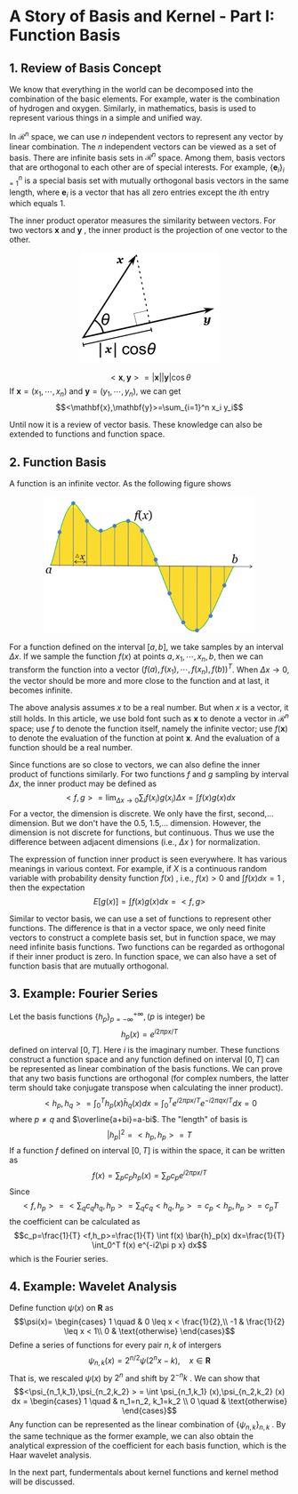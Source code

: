 # A Story of Basis and Kernel - Part I: Function Basis
## 1. Review of Basis Concept

We know that everything in the world can be decomposed into the combination of the basic elements. For example, water is the combination of hydrogen and oxygen. Similarly, in mathematics, basis is used to represent various things in a simple and unified way.

In $\mathcal{R}^n$ space, we can use $n$ independent vectors to represent any vector by linear combination. The $n$ independent vectors can be viewed as a set of basis. There are infinite basis sets in $\mathcal{R}^n$ space. Among them, basis vectors that are orthogonal to each other are of special interests. For example, $\{\mathbf{e}_i\}_{i=1}^n$ is a special basis set with mutually orthogonal basis vectors in the same length, where $\mathbf{e}_i$ is a vector that has all zero entries except the $i$th entry which equals 1.

The inner product operator measures the similarity between vectors. For two vectors $\mathbf{x}$ and $\mathbf{y}$ , the inner product is the projection of one vector to the other.

<center>
<img src="./1000px-Dot_Product.png" alt="" width="250" height="200">
</center>

$$<\mathbf{x},\mathbf{y}>=|\mathbf{x}||\mathbf{y}|\cos\theta$$
If $\mathbf{x}=(x_1,\cdots,x_n)$ and $\mathbf{y}=(y_1, \cdots, y_n)$, we can get 
$$<\mathbf{x},\mathbf{y}>=\sum_{i=1}^n x_i y_i$$

Until now it is a review of vector basis. These knowledge can also be extended to functions and function space.

## 2. Function Basis

A function is an infinite vector. As the following figure shows

<center>
<img src="./Signal_Sampling.png" alt="source: http://en.wikipedia.org/wiki/Sampling_(signal_processing)" width="379" height="246">
</center>

For a function defined on the interval $[a,b]$, we take samples by an interval $\Delta x$. If we sample the function $f(x)$ at points $a, x_1,\cdots,x_n,b$, then we can transform the function into a vector $(f(a),f(x_1),\cdots,f(x_n),f(b))^T$. When $\Delta x\rightarrow 0$, the vector should be more and more close to the function and at last, it becomes infinite.

The above analysis assumes $x$ to be a real number. But when $x$ is a vector, it still holds. In this article, we use bold font such as $\mathbf{x}$ to denote a vector in $\mathcal{R}^n$ space; use $f$ to denote the function itself, namely the infinite vector; use $f(\mathbf{x})$ to denote the evaluation of the function at point $\mathbf{x}$. And the evaluation of a function should be a real number.

Since functions are so close to vectors, we can also define the inner product of functions similarly. For two functions $f$ and $g$ sampling by interval $\Delta x$, the inner product may be defined as 
$$<f,g>=\lim_{\Delta x\rightarrow 0}\sum_{i} f(x_i) g(x_i)\Delta x=\int f(x)g(x)dx$$
For a vector, the dimension is discrete. We only have the first, second,… dimension. But we don't have the 0.5, 1.5,… dimension. However, the dimension is not discrete for functions, but continuous. Thus we use the difference between adjacent dimensions (i.e., $\Delta x$ ) for normalization.

The expression of function inner product is seen everywhere. It has various meanings in various context. For example, if $X$ is a continuous random variable with probability density function $f(x)$ , i.e., $f(x)>0$ and $\int f(x) dx = 1$ , then the expectation 
$$E[g(x)]=\int f(x) g(x) dx=<f,g>$$

Similar to vector basis, we can use a set of functions to represent other functions. The difference is that in a vector space, we only need finite vectors to construct a complete basis set, but in function space, we may need infinite basis functions. Two functions can be regarded as orthogonal if their inner product is zero. In function space, we can also have a set of function basis that are mutually orthogonal.

## 3. Example: Fourier Series

Let the basis functions $\{h_p\}_{p=-\infty}^{+\infty}, (p$ is integer) be 
$$h_p(x)=e^{i2\pi p x/T}$$
defined on interval $[0, T]$. Here $i$ is the imaginary number. These functions construct a function space and any function defined on interval $[0, T]$ can be represented as linear combination of the basis functions. We can prove that any two basis functions are orthogonal (for complex numbers, the latter term should take conjugate transpose when calculating the inner product). 
$$<h_p, h_q>=\int_0^T h_p (x) \bar{h}_q(x) dx=\int_0^T e^{i2\pi p x/T} e^{-i2\pi q x/T} dx=0$$
where $p \neq q$ and $\overline{a+bi}=a-bi$. The "length" of basis is 
$$|h_p|^2=<h_p,h_p>=T$$
If a function $f$ defined on interval $[0,T]$ is within the space, it can be written as 
$$f(x)=\sum_p c_p h_p(x)=\sum_p c_p e^{i2\pi px/T}$$
Since 
$$<f,h_p>=<\sum_q c_q h_q,h_p>=\sum_q c_q < h_q,h_p>=c_p < h_p,h_p>=c_p T$$
the coefficient can be calculated as 
$$c_p=\frac{1}{T} <f,h_p>=\frac{1}{T} \int f(x) \bar{h}_p(x) dx=\frac{1}{T} \int_0^T f(x) e^{-i2\pi p x} dx$$
which is the Fourier series.

## 4. Example: Wavelet Analysis

Define function $\psi(x)$ on $\mathbf{R}$ as 
$$\psi(x)= \begin{cases} 1 \quad & 0 \leq x < \frac{1}{2},\\ -1 & \frac{1}{2} \leq x < 1\\ 0 & \text{otherwise} \end{cases}$$
Define a series of functions for every pair $n,k$ of intergers $$\psi_{n,k}(x) = 2^{n / 2} \psi(2^n x-k), \quad x \in \mathbf{R}$$ That is, we rescaled $\psi(x)$ by $2^n$ and shift by $2^{-n} k$ . We can show that 
$$<\psi_{n_1,k_1},\psi_{n_2,k_2} > = \int \psi_{n_1,k_1} (x),\psi_{n_2,k_2} (x) dx = \begin{cases} 1 \quad & n_1=n_2, k_1=k_2 \\ 0 \quad & \text{otherwise} \end{cases}$$
Any function can be represented as the linear combination of $\{ \psi_{n,k} \}_{n,k}$ . By the same technique as the former example, we can also obtain the analytical expression of the coefficient for each basis function, which is the Haar wavelet analysis.

In the next part, fundermentals about kernel functions and kernel method will be discussed.